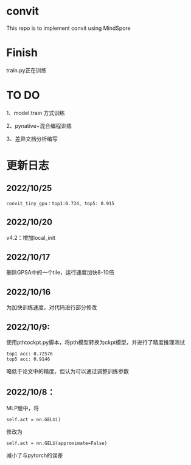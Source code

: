 # convit

This repo is to implement convit using MindSpore

# Finish

train.py正在训练

# TO DO

1、model.train 方式训练

2、pynative+混合编程训练

3、差异文档分析编写

# 更新日志

## 2022/10/25

```
convit_tiny_gpu：top1:0.734, top5: 0.915
```

## 2022/10/20

v4.2：增加local_init

## 2022/10/17

删除GPSA中的一个tile，运行速度加快8-10倍

## 2022/10/16

为加快训练速度，对代码进行部分修改

## 2022/10/9:

使用pthtockpt.py脚本，将pth模型转换为ckpt模型，并进行了精度推理测试
```
top1 acc: 0.72576
top5 acc: 0.9146
```
略低于论文中的精度，但认为可以通过调整训练参数

## 2022/10/8：

MLP层中，将
```
self.act = nn.GELU()
```
修改为
```
self.act = nn.GELU(approximate=False)
```
减小了与pytorch的误差
